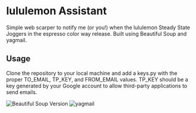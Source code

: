 # lululemon Assistant

Simple web scarper to notify me (or you!) when the lululemon Steady State Joggers in the espresso color way release. Built using Beautiful Soup and yagmail.

## Usage

Clone the repository to your local machine and add a keys.py with the proper TO_EMAIL, TP_KEY, and FROM_EMAIL values. TP_KEY should be a key generated by your Google account to allow third-party applications to send emails.

![Beautiful Soup Version](https://img.shields.io/badge/Beautiful%20Soup-v4.12.2-blue)
![yagmail](https://img.shields.io/badge/yagmail-v0.15.293-darkgreen)